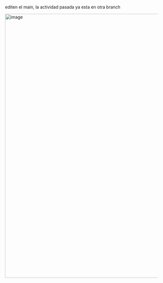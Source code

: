 editen el main, la actividad pasada ya esta en otra branch

<img width="1142" height="867" alt="image" src="https://github.com/user-attachments/assets/69e9b978-f7bc-46a5-bd6c-dde62acbd3f1" />

